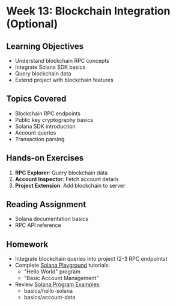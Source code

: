 # Week 13: Blockchain Integration (Optional)

## Learning Objectives

- Understand blockchain RPC concepts
- Integrate Solana SDK basics
- Query blockchain data
- Extend project with blockchain features

## Topics Covered

- Blockchain RPC endpoints
- Public key cryptography basics
- Solana SDK introduction
- Account queries
- Transaction parsing

## Hands-on Exercises

1. **RPC Explorer**: Query blockchain data
2. **Account Inspector**: Fetch account details
3. **Project Extension**: Add blockchain to server

## Reading Assignment

- Solana documentation basics
- RPC API reference

## Homework

- Integrate blockchain queries into project (2-3 RPC endpoints)
- Complete [Solana Playground](https://beta.solpg.io) tutorials:
  - "Hello World" program
  - "Basic Account Management"
- Review [Solana Program Examples](https://github.com/solana-developers/program-examples):
  - basics/hello-solana
  - basics/account-data
